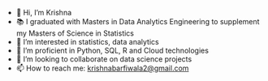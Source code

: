 - 👋 Hi, I’m Krishna
- 📚 I graduated with Masters in Data Analytics Engineering to supplement my Masters of Science in Statistics
- 👀 I’m interested in statistics, data analytics
- 🌱 I’m proficient in Python, SQL, R and Cloud technologies 
- 💞️ I’m looking to collaborate on data science projects
- 📫 How to reach me: krishnabarfiwala2@gmail.com 

<!---
krishnabx/krishnabx is a ✨ special ✨ repository because its `README.md` (this file) appears on your GitHub profile.
You can click the Preview link to take a look at your changes.
--->

